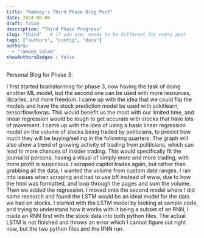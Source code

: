 ```yaml
---
title: "Ramsey's Third Phase Blog Post"
date: 2024-06-06
draft: false
description: "Third Phase Progress"
slug: "third"   # if you use, needs to be different for every post
tags: ["authors", "config", "docs"]
authors:
  - "ramsey_salem"
showAuthorsBadges : false
---
```


Personal Blog for Phase 3:  

I first started brainstorming for phase 3, now having the task of doing another ML model, but the second one can be used with more resources, libraries, and more freedom. I came up with the idea that we could flip the models and have the stock prediction model be used with sckitlearn, tensorflow/keras. This would benefit us the most with our limited time, and linear regression would be tough to get accurate with stocks that have lots of movement. I came up with the idea of using a basic linear regression model on the volume of stocks being traded by politicians, to predict how much they will be buying/selling in the following quarters. The graph will also show a trend of growing activity of trading from politicians, which can lead to more chances of insider trading. This would specifically fit the journalist persona, having a visual of simply more and more trading, with more profit is suspicious. I scraped capitol trades again, but rather than grabbing all the data, I wanted the volume from custom date ranges. I ran into issues when scraping and had to use bff instead of www, due to how the html was formatted, and loop through the pages and sum the volume. Then we added the regression. I moved onto the second model where I did some research and found the LSTM would be an ideal model for the data we had on stocks. I started with the LSTM model by looking at sample code, and trying to understand how it works with it being a subset of an RNN, I made an RNN first with the stock data into both python files. The actual LSTM is not finished and throws an error which I cannot figure out right now, but the two python files and the RNN run.  